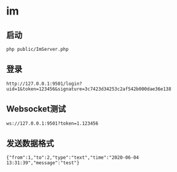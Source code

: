 # im
## 启动
```
php public/ImServer.php
```
## 登录

```
http://127.0.0.1:9501/login?uid=1&token=123456&signature=3c7423d34253c2af542b000dae36e138
```
## Websocket测试

```
ws://127.0.0.1:9501?token=1.123456
```

## 发送数据格式

```
{"from":1,"to":2,"type":"text","time":"2020-06-04 13:31:39","message":"test"}
```